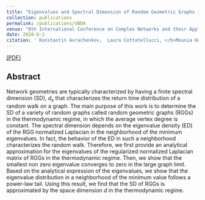 ```yaml
---
title: "Eigenvalues and Spectral Dimension of Random Geometric Graphs in Thermodynamic Regime"
collection: publications
permalink: /publications/VBDA
venue: "8th International Conference on Complex Networks and their Applications, Dec. 2019, Lisbon, Portugal."
date: 2020-6-1
citation: ' Konstantin Avrachenkov,  Laura Cottatellucci, </b>Mounia Hamidouche</b>'
---
```




[[PDF]](https://arxiv.org/pdf/1910.08869.pdf)

## Abstract
Network geometries are typically characterized by having a finite spectral dimension (SD), $d_{s}$ that characterizes the return time distribution of a random walk on a graph. The main purpose of this work is to determine the SD of a variety of random graphs called random geometric graphs (RGGs) in the thermodynamic regime, in which the average vertex degree is constant. The spectral dimension depends on the eigenvalue density (ED) of the RGG normalized Laplacian in the neighborhood of the minimum eigenvalues. In fact, the behavior of the ED in such a neighborhood characterizes the random walk. Therefore, we first provide an analytical approximation for the eigenvalues of the regularized normalized Laplacian matrix of RGGs in the thermodynamic regime. Then, we show that the smallest non zero eigenvalue converges to zero in the large graph limit. Based on the analytical expression of the eigenvalues, we show that the eigenvalue distribution in a neighborhood of the minimum value follows a power-law tail. Using this result, we find that the SD of RGGs is approximated by the space dimension $d$ in the thermodynamic regime.